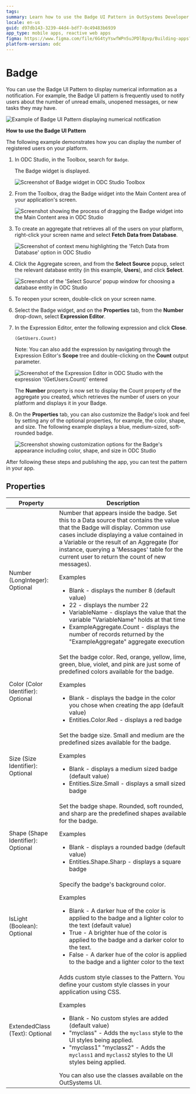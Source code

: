 ```yaml
---
tags:
summary: Learn how to use the Badge UI Pattern in OutSystems Developer Cloud (ODC) to display numerical notifications such as unread messages or registered users.
locale: en-us
guid: d97db143-3239-44d4-bdf7-0c49483b6939
app_type: mobile apps, reactive web apps
figma: https://www.figma.com/file/6G4tyYswfWPn5uJPDlBpvp/Building-apps?type=design&node-id=3208%3A19032&t=ZwHw8hXeFhwYsO5V-1
platform-version: odc
---
```

# Badge

You can use the Badge UI Pattern to display numerical information as a notification. For example, the Badge UI pattern is frequently used to notify users about the number of unread emails, unopened messages, or new tasks they may have.

![Example of Badge UI Pattern displaying numerical notification](images/badge-image-7.png "Badge UI Pattern Example")

**How to use the Badge UI Pattern**

The following example demonstrates how you can display the number of registered users on your platform.

1. In ODC Studio, in the Toolbox, search for `Badge`.

    The Badge widget is displayed.

    ![Screenshot of Badge widget in ODC Studio Toolbox](images/badge-10-ss.png "Badge Widget in ODC Studio Toolbox")

1. From the Toolbox, drag the Badge widget into the Main Content area of your application's screen.

    ![Screenshot showing the process of dragging the Badge widget into the Main Content area in ODC Studio](images/badge-11-ss.png "Dragging Badge Widget into Main Content Area")

1. To create an aggregate that retrieves all of the users on your platform, right-click your screen name and select **Fetch Data from Database**.

    ![Screenshot of context menu highlighting the 'Fetch Data from Database' option in ODC Studio](images/badge-1-ss.png "Fetch Data from Database Option")

1. Click the Aggregate screen, and from the **Select Source** popup, select the relevant database entity (in this example, **Users**), and click **Select**.

    ![Screenshot of the 'Select Source' popup window for choosing a database entity in ODC Studio](images/badge-2-ss.png "Select Source Popup for Database Entity")

1. To reopen your screen, double-click on your screen name.

1. Select the Badge widget, and on the **Properties** tab, from the **Number** drop-down, select **Expression Editor**.

1. In the Expression Editor, enter the following expression and click **Close**.

    `(GetUsers.Count)`

    Note: You can also add the expression by navigating through the Expression Editor's **Scope** tree and double-clicking on the **Count** output parameter.

    ![Screenshot of the Expression Editor in ODC Studio with the expression '(GetUsers.Count)' entered](images/badge-3-ss.png "Expression Editor in ODC Studio")

    The **Number** property is now set to display the Count property of the aggregate you created, which retrieves the number of users on your platform and displays it in your Badge.

1. On the **Properties** tab, you can also customize the Badge's look and feel by setting any of the optional properties, for example, the color, shape, and size. The following example displays a blue, medium-sized, soft-rounded badge.  

    ![Screenshot showing customization options for the Badge's appearance including color, shape, and size in ODC Studio](images/badge-4-ss.png "Customizing Badge Appearance")

After following these steps and publishing the app, you can test the pattern in your app.

## Properties

| Property                           | Description                                                                                                                                                                                                                                                                                                                                                                                                                                                                                                                                                                                                                                                            |
|------------------------------------|------------------------------------------------------------------------------------------------------------------------------------------------------------------------------------------------------------------------------------------------------------------------------------------------------------------------------------------------------------------------------------------------------------------------------------------------------------------------------------------------------------------------------------------------------------------------------------------------------------------------------------------------------------------------|
| Number (LongInteger): Optional     | Number that appears inside the badge. Set this to a Data source that contains the value that the Badge will display. Common use cases include displaying a value contained in a Variable or the result of an Aggregate (for instance, querying a 'Messages' table for the current user to return the count of new messages). <p>Examples <ul><li>Blank - displays the number 8 (default value)</li><li>22 - displays the number 22</li><li>VariableName - displays the value that the variable "VariableName" holds at that time </li><li>ExampleAggregate.Count - displays the number of records returned by the "ExampleAggregate" aggregate execution</li></ul></p> |
| Color (Color Identifier): Optional | Set the badge color. Red, orange, yellow, lime, green, blue, violet, and pink are just some of predefined colors available for the badge. <p>Examples <ul><li>Blank - displays the badge in the color you chose when creating the app (default value)</li><li>Entities.Color.Red - displays a red badge</li></ul></p>                                                                                                                                                                                                                                                                                                                                                  |
| Size (Size Identifier): Optional   | Set the badge size. Small and medium are the predefined sizes available for the badge. <p>Examples <ul><li>Blank - displays a medium sized badge (default value)</li><li>Entities.Size.Small - displays a small sized badge</li></ul></p>                                                                                                                                                                                                                                                                                                                                                                                                                              |
| Shape (Shape Identifier): Optional | Set the badge shape. Rounded, soft rounded, and sharp are the predefined shapes available for the badge. <p>Examples <ul><li>Blank - displays a rounded badge (default value)</li><li>Entities.Shape.Sharp - displays a square badge</li></ul></p>                                                                                                                                                                                                                                                                                                                                                                                                                     |
| IsLight (Boolean): Optional        | Specify the badge's background color. <p>Examples <ul><li>Blank - A darker hue of the color is applied to the badge and a lighter color to the text (default value)</li><li>True - A brighter hue of the color is applied to the badge and a darker color to the text.</li><li>False - A darker hue of the color is applied to the badge and a lighter color to the text</li></ul></p>                                                                                                                                                                                                                                                                                 |
| ExtendedClass (Text): Optional     | Adds custom style classes to the Pattern. You define your custom style classes in your application using CSS. <p>Examples <ul><li>Blank - No custom styles are added (default value)</li><li>"myclass" - Adds the ``myclass`` style to the UI styles being applied.</li><li>"myclass1" "myclass2" - Adds the ``myclass1`` and ``myclass2`` styles to the UI styles being applied.</li></ul></p>You can also use the classes available on the OutSystems UI. |
